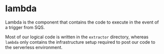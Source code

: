 # lambda
Lambda is the component that contains the code to execute in the event of a trigger from SQS.

Most of our logical code is written in the `extractor` directory, whereas `lambda` only contains the infrastructure setup required to post our code to the serverless environment.